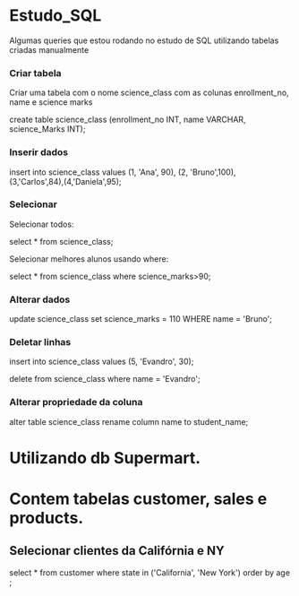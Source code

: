 # Estudo_SQL

Algumas queries que estou rodando no estudo de SQL utilizando tabelas criadas manualmente

### Criar tabela

Criar uma tabela com o nome science_class com as colunas enrollment_no, name e science marks

create table science_class (enrollment_no INT, name VARCHAR, science_Marks INT);

### Inserir dados

insert into science_class values (1, 'Ana', 90), (2, 'Bruno',100), (3,'Carlos',84),(4,'Daniela',95);

### Selecionar 

Selecionar todos:

select * from science_class;

Selecionar melhores alunos usando where:

select * from science_class where science_marks>90;

### Alterar dados

update science_class set  science_marks = 110 WHERE name = 'Bruno';

### Deletar linhas

insert into science_class values (5, 'Evandro', 30);

delete from science_class where name = 'Evandro';

### Alterar propriedade da coluna

alter table science_class rename column name to student_name;

#  Utilizando db Supermart.
# Contem tabelas customer, sales e products.

## Selecionar clientes da Califórnia e NY
select * from customer where state in ('California', 'New York') order by age ;

